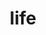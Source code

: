 ---
layout: page
title: life
permalink: /life/
description: Outside of research, I have been deeply involved in classical music, which has been a significant part of my life since a very young age. I started learning the piano at the age of 6 and began studying woodwinds at 9, specializing in the oboe. I earned the 'Shanghai Musicians Association Oboe Performance Level' certificate (equivalent to the ABRSM Diploma Grade) in middle school, the same year that I won the first place in the youth category of oboe at the Shanghai's Voice International Music Festival. I have served as principal oboist for various orchestras, including the Shanghai Nanyang Model High School Symphony Orchestra (one of the top youth orchestras in China), the Shanghai Student Symphony Orchestra, and the Fudan University Symphony Orchestra. Besides oboe, I also enjoy playing the piano and performing classical singing as a tenor.
nav: true
nav_order: 3
horizontal: false
---